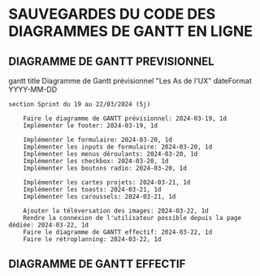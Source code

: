 # SAUVEGARDES DU CODE DES DIAGRAMMES DE GANTT EN LIGNE

## DIAGRAMME DE GANTT PREVISIONNEL

gantt
    title Diagramme de Gantt prévisionnel "Les As de l'UX"
    dateFormat YYYY-MM-DD

    section Sprint du 19 au 22/03/2024 (5j)

        Faire le diagramme de GANTT prévisionnel: 2024-03-19, 1d
        Implémenter le footer: 2024-03-19, 1d

        Implémenter le formulaire: 2024-03-20, 1d
        Implémenter les inputs de formulaire: 2024-03-20, 1d
        Implémenter les menus déroulants: 2024-03-20, 1d
        Implémenter les checkbox: 2024-03-20, 1d
        Implémenter les boutons radio: 2024-03-20, 1d

        Implémenter les cartes projets: 2024-03-21, 1d
        Implémenter les toasts: 2024-03-21, 1d
        Implémenter les caroussels: 2024-03-21, 1d

        Ajouter la téléversation des images: 2024-03-22, 1d
        Rendre la connexion de l'utilisateur possible depuis la page dédiée: 2024-03-22, 1d
        Faire le diagramme de GANTT effectif: 2024-03-22, 1d
        Faire le rétroplanning: 2024-03-22, 1d


## DIAGRAMME DE GANTT EFFECTIF

